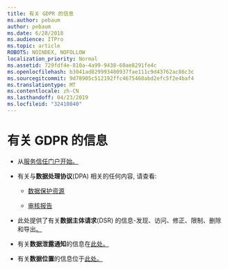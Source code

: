 ```yaml
---
title: 有关 GDPR 的信息
ms.author: pebaum
author: pebaum
ms.date: 6/28/2018
ms.audience: ITPro
ms.topic: article
ROBOTS: NOINDEX, NOFOLLOW
localization_priority: Normal
ms.assetid: 729fdf4e-810a-4a99-9438-60ae8291fe4c
ms.openlocfilehash: b3041ad829993480937fae111c9d43762ac86c3c
ms.sourcegitcommit: 9d78905c512192ffc4675468abd2efc5f2e4baf4
ms.translationtype: MT
ms.contentlocale: zh-CN
ms.lasthandoff: 04/23/2019
ms.locfileid: "32410840"
---
```

# <a name="information-about-gdpr"></a>有关 GDPR 的信息

- 从[服务信任门户开始。](https://servicetrust.microsoft.com/ViewPage/GDPRGetStarted)
    
- 有关与**数据处理协议**(DPA) 相关的任何内容, 请查看: 
    
  - [数据保护资源](https://servicetrust.microsoft.com/ViewPage/TrustDocuments)
    
  - [审核报告](https://servicetrust.microsoft.com/ViewPage/MSComplianceGuide)
    
- 此处提供了有关**数据主体请求**(DSR) 的信息-发现、访问、修正、限制、删除和导出[。](https://docs.microsoft.com/microsoft-365/compliance/gdpr-dsr-office365)
    
- 有关**数据泄露通知**的信息在[此处。](https://servicetrust.microsoft.com/ViewPage/GDPRBreach)
    
- 有关**数据位置**的信息位于[此处。](https://products.office.com/where-is-your-data-located?ms.officeurl=datamaps&amp;geo=All#All)
    

